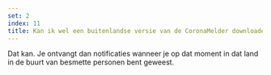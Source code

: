 ```yaml
---
set: 2
index: 11
title: Kan ik wel een buitenlandse versie van de CoronaMelder downloaden wanneer ik in het buitenland ben waar deze app nog wel operationeel is?
---
```

Dat kan. Je ontvangt dan notificaties wanneer je op dat moment in dat land in de buurt van besmette personen bent geweest.

